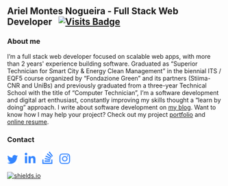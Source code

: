 ## Ariel Montes Nogueira - Full Stack Web Developer &nbsp; [![Visits Badge](https://badges.pufler.dev/visits/Ariel-MN/Ariel-MN?style=plastic&color=3385ff)](https://github.com/Ariel-MN)


### About me
I’m a full stack web developer focused on scalable web apps, with more than 2 years' experience building software. Graduated as “Superior Technician for Smart City & Energy Clean Management” in the biennial ITS / EQF5 course organized by “Fondazione Green” and its partners (Stiima-CNR and UniBs) and previously graduated from a three-year Technical School with the title of “Computer Technician”, I’m a software development and digital art enthusiast, constantly improving my skills thought a “learn by doing” approach.
I write about software development on [my blog](https://montesariel.com/blog). Want to know how I may help your project? Check out my project [portfolio](https://montesariel.com/portfolio) and [online resume](https://montesariel.com/resume).


### Contact
[<img src="https://github.com/Ariel-MN/Ariel-MN/blob/master/Assets/twitter.svg" alt="twitter" width="25"></img>](https://twitter.com/@montes_dev) &nbsp;&nbsp;
[<img src="https://github.com/Ariel-MN/Ariel-MN/blob/master/Assets/linkedin.svg" alt="linkedin" width="25"></img>](https://linkedin.com/in/ariel-mn/en) &nbsp;&nbsp;
[<img src="https://github.com/Ariel-MN/Ariel-MN/blob/master/Assets/stackoverflow.svg" alt="stackoverflow" width="25"></img>](https://stackoverflow.com/story/ariel-mn) &nbsp;&nbsp;
[<img src="https://github.com/Ariel-MN/Ariel-MN/blob/master/Assets/instagram.svg" alt="instagram" width="25"></img>](https://www.instagram.com/ariel_mn1/) &nbsp;&nbsp;


[![shields.io](https://img.shields.io/badge/Website-montesariel.com-3385ff?style=plastic)](https://montesariel.com/)
